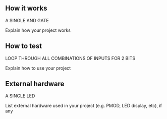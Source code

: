 <!---

This file is used to generate your project datasheet. Please fill in the information below and delete any unused
sections.

You can also include images in this folder and reference them in the markdown. Each image must be less than
512 kb in size, and the combined size of all images must be less than 1 MB.
-->

## How it works
A SINGLE AND GATE

Explain how your project works

## How to test
LOOP THROUGH ALL COMBINATIONS OF INPUTS FOR 2 BITS

Explain how to use your project

## External hardware
A SINGLE LED

List external hardware used in your project (e.g. PMOD, LED display, etc), if any
